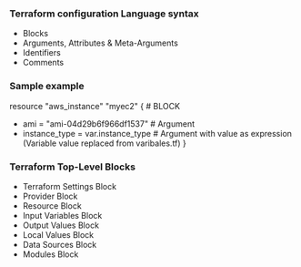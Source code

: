  ### Terraform configuration Language syntax
 - Blocks
 - Arguments, Attributes & Meta-Arguments
 - Identifiers
 - Comments
### Sample example
resource "aws_instance" "myec2" { # BLOCK 
 - ami = "ami-04d29b6f966df1537" # Argument
 - instance_type = var.instance_type # Argument with value as expression (Variable value replaced from varibales.tf)
}

### Terraform Top-Level Blocks
- Terraform Settings Block
- Provider Block
- Resource Block
- Input Variables Block
- Output Values Block
- Local Values Block
- Data Sources Block
- Modules Block
